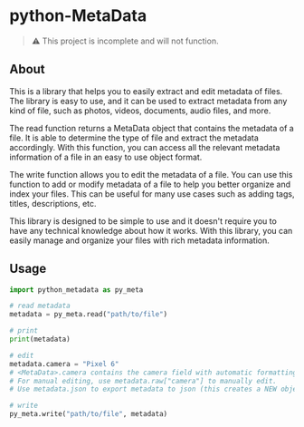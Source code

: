 # python-MetaData

> :warning: This project is incomplete and will not function.

## About

This is a library that helps you to easily extract and edit metadata of files. The library is easy to use, and it can be used to extract metadata from any kind of file, such as photos, videos, documents, audio files, and more.

The read function returns a MetaData object that contains the metadata of a file. It is able to determine the type of file and extract the metadata accordingly. With this function, you can access all the relevant metadata information of a file in an easy to use object format.

The write function allows you to edit the metadata of a file. You can use this function to add or modify metadata of a file to help you better organize and index your files. This can be useful for many use cases such as adding tags, titles, descriptions, etc.

This library is designed to be simple to use and it doesn't require you to have any technical knowledge about how it works. With this library, you can easily manage and organize your files with rich metadata information.

## Usage

``` python
import python_metadata as py_meta

# read metadata
metadata = py_meta.read("path/to/file")

# print
print(metadata)

# edit
metadata.camera = "Pixel 6" 
# <MetaData>.camera contains the camera field with automatic formatting.
# For manual editing, use metadata.raw["camera"] to manually edit.
# Use metadata.json to export metadata to json (this creates a NEW object, changes will not apply)

# write
py_meta.write("path/to/file", metadata)
```